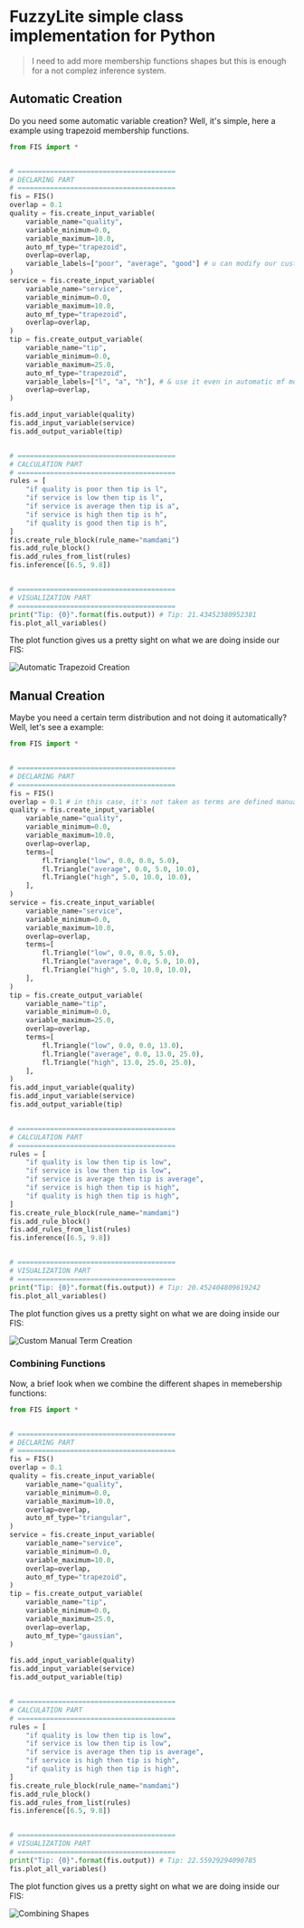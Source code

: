 # FuzzyLite simple class implementation for Python

> I need to add more membership functions shapes but this is enough for a not complez inference system.

## Automatic Creation

Do you need some automatic variable creation? Well, it's simple, here a example using trapezoid membership functions.

```python
from FIS import *


# =======================================
# DECLARING PART
# =======================================
fis = FIS()
overlap = 0.1
quality = fis.create_input_variable(
    variable_name="quality",
    variable_minimum=0.0,
    variable_maximum=10.0,
    auto_mf_type="trapezoid",
    overlap=overlap,
    variable_labels=["poor", "average", "good"] # u can modify our custom labels
)
service = fis.create_input_variable(
    variable_name="service",
    variable_minimum=0.0,
    variable_maximum=10.0,
    auto_mf_type="trapezoid",
    overlap=overlap,
)
tip = fis.create_output_variable(
    variable_name="tip",
    variable_minimum=0.0,
    variable_maximum=25.0,
    auto_mf_type="trapezoid",
    variable_labels=["l", "a", "h"], # & use it even in automatic mf mode😎
    overlap=overlap,
)

fis.add_input_variable(quality)
fis.add_input_variable(service)
fis.add_output_variable(tip)


# =======================================
# CALCULATION PART
# =======================================
rules = [
    "if quality is poor then tip is l",
    "if service is low then tip is l",
    "if service is average then tip is a",
    "if service is high then tip is h",
    "if quality is good then tip is h",
]
fis.create_rule_block(rule_name="mamdami")
fis.add_rule_block()
fis.add_rules_from_list(rules)
fis.inference([6.5, 9.8])


# =======================================
# VISUALIZATION PART
# =======================================
print("Tip: {0}".format(fis.output)) # Tip: 21.43452380952381
fis.plot_all_variables()
```


The plot function gives us a pretty sight on what we are doing inside our FIS:

![Automatic Trapezoid Creation](auto_vars.png)


## Manual Creation

Maybe you need a certain term distribution and not doing it automatically? Well, let's see a example:

```python
from FIS import *


# =======================================
# DECLARING PART
# =======================================
fis = FIS()
overlap = 0.1 # in this case, it's not taken as terms are defined manually
quality = fis.create_input_variable(
    variable_name="quality",
    variable_minimum=0.0,
    variable_maximum=10.0,
    overlap=overlap,
    terms=[
        fl.Triangle("low", 0.0, 0.0, 5.0),
        fl.Triangle("average", 0.0, 5.0, 10.0),
        fl.Triangle("high", 5.0, 10.0, 10.0),
    ],
)
service = fis.create_input_variable(
    variable_name="service",
    variable_minimum=0.0,
    variable_maximum=10.0,
    overlap=overlap,
    terms=[
        fl.Triangle("low", 0.0, 0.0, 5.0),
        fl.Triangle("average", 0.0, 5.0, 10.0),
        fl.Triangle("high", 5.0, 10.0, 10.0),
    ],
)
tip = fis.create_output_variable(
    variable_name="tip",
    variable_minimum=0.0,
    variable_maximum=25.0,
    overlap=overlap,
    terms=[
        fl.Triangle("low", 0.0, 0.0, 13.0),
        fl.Triangle("average", 0.0, 13.0, 25.0),
        fl.Triangle("high", 13.0, 25.0, 25.0),
    ],
)
fis.add_input_variable(quality)
fis.add_input_variable(service)
fis.add_output_variable(tip)


# =======================================
# CALCULATION PART
# =======================================
rules = [
    "if quality is low then tip is low",
    "if service is low then tip is low",
    "if service is average then tip is average",
    "if service is high then tip is high",
    "if quality is high then tip is high",
]
fis.create_rule_block(rule_name="mamdami")
fis.add_rule_block()
fis.add_rules_from_list(rules)
fis.inference([6.5, 9.8])


# =======================================
# VISUALIZATION PART
# =======================================
print("Tip: {0}".format(fis.output)) # Tip: 20.452404809619242
fis.plot_all_variables()
```


The plot function gives us a pretty sight on what we are doing inside our FIS:

![Custom Manual Term Creation](manual_vars.png)

### Combining Functions

Now, a brief look when we combine the different shapes in memebership functions:

```python
from FIS import *


# =======================================
# DECLARING PART
# =======================================
fis = FIS()
overlap = 0.1
quality = fis.create_input_variable(
    variable_name="quality",
    variable_minimum=0.0,
    variable_maximum=10.0,
    overlap=overlap,
    auto_mf_type="triangular",
)
service = fis.create_input_variable(
    variable_name="service",
    variable_minimum=0.0,
    variable_maximum=10.0,
    overlap=overlap,
    auto_mf_type="trapezoid",
)
tip = fis.create_output_variable(
    variable_name="tip",
    variable_minimum=0.0,
    variable_maximum=25.0,
    overlap=overlap,
    auto_mf_type="gaussian",
)

fis.add_input_variable(quality)
fis.add_input_variable(service)
fis.add_output_variable(tip)


# =======================================
# CALCULATION PART
# =======================================
rules = [
    "if quality is low then tip is low",
    "if service is low then tip is low",
    "if service is average then tip is average",
    "if service is high then tip is high",
    "if quality is high then tip is high",
]
fis.create_rule_block(rule_name="mamdami")
fis.add_rule_block()
fis.add_rules_from_list(rules)
fis.inference([6.5, 9.8])


# =======================================
# VISUALIZATION PART
# =======================================
print("Tip: {0}".format(fis.output)) # Tip: 22.55929294090785
fis.plot_all_variables()
```

The plot function gives us a pretty sight on what we are doing inside our FIS:

![Combining Shapes](shapes.png)
